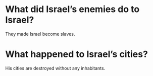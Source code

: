 # What did Israel’s enemies do to Israel?

They made Israel become slaves.

# What happened to Israel’s cities?

His cities are destroyed without any inhabitants.
